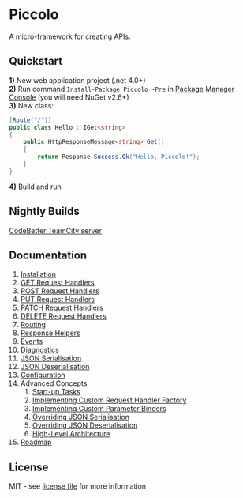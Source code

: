 # Piccolo
A micro-framework for creating APIs.

## Quickstart
**1)** New web application project (.net 4.0+)<br />
**2)** Run command `Install-Package Piccolo -Pre` in [Package Manager Console](http://docs.nuget.org/docs/start-here/using-the-package-manager-console) (you will need NuGet v2.6+)<br />
**3)** New class:<br />

```csharp
[Route("/")]
public class Hello : IGet<string>
{
	public HttpResponseMessage<string> Get()
	{
		return Response.Success.Ok("Hello, Piccolo!");
	}
}
```

**4)** Build and run

## Nightly Builds
[CodeBetter TeamCity server](http://teamcity.codebetter.com/project.html?projectId=project389&tab=projectOverview)

## Documentation
1. [Installation](https://github.com/opentable/Piccolo/wiki/Installation)
1. [GET Request Handlers](https://github.com/opentable/Piccolo/wiki/GET-Request-Handlers)
1. [POST Request Handlers](https://github.com/opentable/Piccolo/wiki/POST-Request-Handlers)
1. [PUT Request Handlers](https://github.com/opentable/Piccolo/wiki/PUT-Request-Handlers)
1. [PATCH Request Handlers](https://github.com/opentable/Piccolo/wiki/PATCH-Request-Handlers)
1. [DELETE Request Handlers](https://github.com/opentable/Piccolo/wiki/DELETE-Request-Handlers)
1. [Routing](https://github.com/opentable/Piccolo/wiki/Routing)
1. [Response Helpers](https://github.com/opentable/Piccolo/wiki/Response-Helpers)
1. [Events](https://github.com/opentable/Piccolo/wiki/Events)
1. [Diagnostics](https://github.com/opentable/Piccolo/wiki/Diagnostics)
1. [JSON Serialisation](https://github.com/opentable/Piccolo/wiki/JSON-Serialisation)
1. [JSON Deserialisation](https://github.com/opentable/Piccolo/wiki/JSON-Deserialisation)
1. [Configuration](https://github.com/opentable/Piccolo/wiki/Configuration)
1. Advanced Concepts
    1. [Start-up Tasks](https://github.com/opentable/Piccolo/wiki/Startup-Tasks)
    1. [Implementing Custom Request Handler Factory](https://github.com/opentable/Piccolo/wiki/Implementing-Custom-Request-Handler-Factory)
    1. [Implementing Custom Parameter Binders](https://github.com/opentable/Piccolo/wiki/Implementing-Custom-Parameter-Binders)
    1. [Overriding JSON Serialisation](https://github.com/opentable/Piccolo/wiki/Overriding-JSON-Serialisation)
    1. [Overriding JSON Deserialisation](https://github.com/opentable/Piccolo/wiki/Overriding-JSON-Deserialisation)
    1. [High-Level Architecture](https://github.com/opentable/Piccolo/wiki/High-Level-Architecture)
1. [Roadmap](https://github.com/opentable/Piccolo/wiki/Roadmap)

## License
MIT - see [license file](https://github.com/opentable/Piccolo/blob/master/LICENSE) for more information
